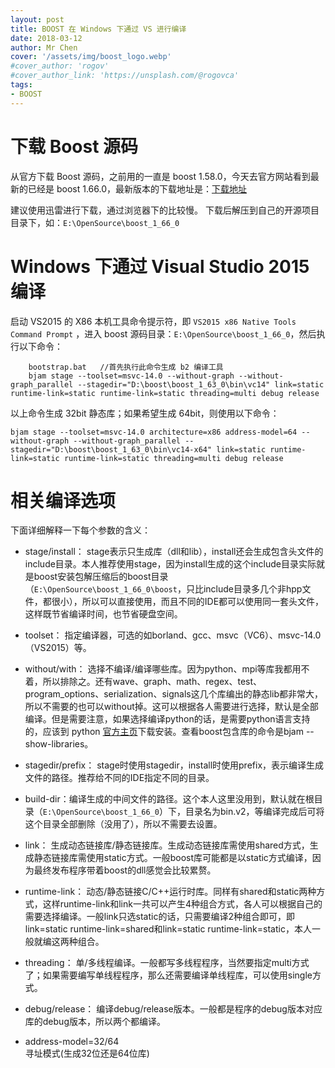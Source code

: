 ```yaml
---
layout: post
title: BOOST 在 Windows 下通过 VS 进行编译
date: 2018-03-12
author: Mr Chen
cover: '/assets/img/boost_logo.webp'
#cover_author: 'rogov'
#cover_author_link: 'https://unsplash.com/@rogovca'
tags: 
- BOOST
---
```



# 下载 Boost 源码

<!--more-->

从官方下载 Boost 源码，之前用的一直是 boost 1.58.0，今天去官方网站看到最新的已经是 boost 1.66.0，最新版本的下载地址是：[下载地址](https://akamai.bintray.com/59/596389389c005814ecb2a6b64c31dccd2c3e6fbc5a802b4dfada999ae5844628?__gda__=exp=1520835412~hmac=6d6c97450b9b0b9421f696c922c483f87493fe9a10890fc7235a1c30c120f8e1&response-content-disposition=attachment%3Bfilename%3D%22boost_1_66_0.7z%22&response-content-type=application%2Fx-7z-compressed&requestInfo=U2FsdGVkX19TK62uO_jw5nC8JAtKkRu4cX28_lg3Z3y4xQkcbs9DqFSaTA0PDQKfCQ9Q94pRYGu60LzIyLyeN5mNvuokt1GI_MdVPpMBQLpNhTWhePsfBOrGtyhg6MOCF0JFr3mSugB0Sihk9fO5Wr1BR4MLQS9n78rtxF7JwNmR7sZ6on6X6jtu9UTYTMBy&response-X-Checksum-Sha1=075d0b43980614054b1f1bafd189f863bba6600e&response-X-Checksum-Sha2=596389389c005814ecb2a6b64c31dccd2c3e6fbc5a802b4dfada999ae5844628)

建议使用迅雷进行下载，通过浏览器下的比较慢。
下载后解压到自己的开源项目目录下，如：`E:\OpenSource\boost_1_66_0`

# Windows 下通过 Visual Studio 2015 编译

启动 VS2015 的 X86 本机工具命令提示符，即 `VS2015 x86 Native Tools Command Prompt` ，进入 boost 源码目录：`E:\OpenSource\boost_1_66_0`，然后执行以下命令：

~~~
    bootstrap.bat   //首先执行此命令生成 b2 编译工具
    bjam stage --toolset=msvc-14.0 --without-graph --without-graph_parallel --stagedir="D:\boost\boost_1_63_0\bin\vc14" link=static runtime-link=static runtime-link=static threading=multi debug release  
~~~

以上命令生成 32bit 静态库；如果希望生成 64bit，则使用以下命令：
~~~
bjam stage --toolset=msvc-14.0 architecture=x86 address-model=64 --without-graph --without-graph_parallel --stagedir="D:\boost\boost_1_63_0\bin\vc14-x64" link=static runtime-link=static runtime-link=static threading=multi debug release
~~~

# 相关编译选项

下面详细解释一下每个参数的含义：
- stage/install：
stage表示只生成库（dll和lib），install还会生成包含头文件的include目录。本人推荐使用stage，因为install生成的这个include目录实际就是boost安装包解压缩后的boost目录（`E:\OpenSource\boost_1_66_0\boost`，只比include目录多几个非hpp文件，都很小），所以可以直接使用，而且不同的IDE都可以使用同一套头文件，这样既节省编译时间，也节省硬盘空间。
 
- toolset：
指定编译器，可选的如borland、gcc、msvc（VC6）、msvc-14.0（VS2015）等。
 
- without/with：
选择不编译/编译哪些库。因为python、mpi等库我都用不着，所以排除之。还有wave、graph、math、regex、test、program_options、serialization、signals这几个库编出的静态lib都非常大，所以不需要的也可以without掉。这可以根据各人需要进行选择，默认是全部编译。但是需要注意，如果选择编译python的话，是需要python语言支持的，应该到 python [官方主页](http://www.python.org/)下载安装。查看boost包含库的命令是bjam --show-libraries。
 
- stagedir/prefix：
stage时使用stagedir，install时使用prefix，表示编译生成文件的路径。推荐给不同的IDE指定不同的目录。
 
- build-dir：编译生成的中间文件的路径。这个本人这里没用到，默认就在根目录（`E:\OpenSource\boost_1_66_0`）下，目录名为bin.v2，等编译完成后可将这个目录全部删除（没用了），所以不需要去设置。
 
- link：
生成动态链接库/静态链接库。生成动态链接库需使用shared方式，生成静态链接库需使用static方式。一般boost库可能都是以static方式编译，因为最终发布程序带着boost的dll感觉会比较累赘。
 
- runtime-link：
动态/静态链接C/C++运行时库。同样有shared和static两种方式，这样runtime-link和link一共可以产生4种组合方式，各人可以根据自己的需要选择编译。一般link只选static的话，只需要编译2种组合即可，即link=static runtime-link=shared和link=static runtime-link=static，本人一般就编这两种组合。
 
- threading：
单/多线程编译。一般都写多线程程序，当然要指定multi方式了；如果需要编写单线程程序，那么还需要编译单线程库，可以使用single方式。
 
- debug/release：
编译debug/release版本。一般都是程序的debug版本对应库的debug版本，所以两个都编译。

- address-model=32/64 	
寻址模式(生成32位还是64位库)

